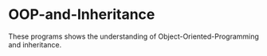 # OOP-and-Inheritance
These programs shows the understanding of Object-Oriented-Programming and inheritance. 
